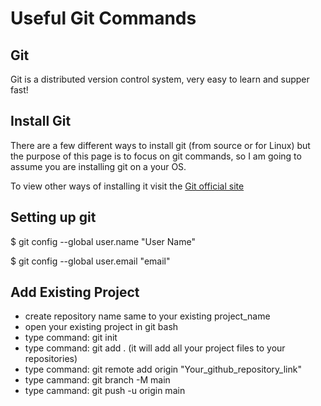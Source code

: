 # Useful Git Commands
## Git
Git is a distributed version control system, very easy to learn and supper fast!

## Install Git
There are a few different ways to install git (from source or for Linux) but the purpose of this page is to focus on git commands, so I am going to assume you are installing git on a your OS.

To view other ways of installing it visit the [Git official site](http://git-scm.com/book/en/v2/Getting-Started-Installing-Git)


## Setting up git
$ git config --global user.name "User Name"

$ git config --global user.email "email"

## Add Existing Project
- create repository name same to your existing project_name
- open your existing project in git bash
- type command: git init 
- type command: git add . (it will add all your project files to your repositories)
- type command: git remote add origin "Your_github_repository_link"
- type cammand: git branch -M main
- type cammand: git push -u origin main
